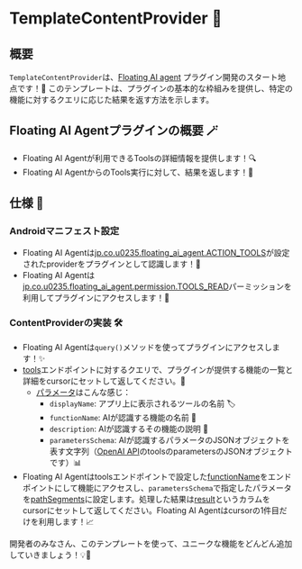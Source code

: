 # TemplateContentProvider 📱

## 概要
`TemplateContentProvider`は、[Floating AI agent](https://play.google.com/store/apps/details?id=jp.co.u0235.floating_ai_agent) プラグイン開発のスタート地点です！🚀 このテンプレートは、プラグインの基本的な枠組みを提供し、特定の機能に対するクエリに応じた結果を返す方法を示します。

## Floating AI Agentプラグインの概要 🪄
- Floating AI Agentが利用できるToolsの詳細情報を提供します！🔍
- Floating AI AgentからのTools実行に対して、結果を返します！💫

## 仕様 📑
### Androidマニフェスト設定
- Floating AI Agentは[jp.co.u0235.floating_ai_agent.ACTION_TOOLS](https://github.com/0235-jp/floating-ai-agent-plugin-template/blob/360d5850f4e695c4953f4dc7f264501dbf289be9/app/src/main/AndroidManifest.xml#L24)が設定されたproviderをプラグインとして認識します！🧐
- Floating AI Agentは[jp.co.u0235.floating_ai_agent.permission.TOOLS_READ](https://github.com/0235-jp/floating-ai-agent-plugin-template/blob/360d5850f4e695c4953f4dc7f264501dbf289be9/app/src/main/AndroidManifest.xml#L22)パーミッションを利用してプラグインにアクセスします！🔑

### ContentProviderの実装 🛠️
- Floating AI Agentは`query()`メソッドを使ってプラグインにアクセスします！✨
- [tools](https://github.com/0235-jp/floating-ai-agent-plugin-template/blob/360d5850f4e695c4953f4dc7f264501dbf289be9/app/src/main/java/jp/co/u0235/floating_ai_agent_plugin/template/TemplateContentProvider.kt#L35C1-L35C1)エンドポイントに対するクエリで、プラグインが提供する機能の一覧と詳細をcursorにセットして返してください。📜
  - [パラメータ](https://github.com/0235-jp/floating-ai-agent-plugin-template/blob/360d5850f4e695c4953f4dc7f264501dbf289be9/app/src/main/java/jp/co/u0235/floating_ai_agent_plugin/template/TemplateContentProvider.kt#L36-L42)はこんな感じ：
    - `displayName`: アプリ上に表示されるツールの名前 🏷️
    - `functionName`: AIが認識する機能の名前 🤖
    - `description`: AIが認識するその機能の説明 📖
    - `parametersSchema`: AIが認識するパラメータのJSONオブジェクトを表す文字列（[OpenAI API](https://platform.openai.com/docs/api-reference/chat/create)のtoolsのparametersのJSONオブジェクトです）📊
- Floating AI Agentはtoolsエンドポイントで設定した[functionName](https://github.com/0235-jp/floating-ai-agent-plugin-template/blob/360d5850f4e695c4953f4dc7f264501dbf289be9/app/src/main/java/jp/co/u0235/floating_ai_agent_plugin/template/TemplateContentProvider.kt#L47)をエンドポイントにして機能にアクセスし、`parametersSchema`で指定したパラメータを[pathSegments](https://github.com/0235-jp/floating-ai-agent-plugin-template/blob/360d5850f4e695c4953f4dc7f264501dbf289be9/app/src/main/java/jp/co/u0235/floating_ai_agent_plugin/template/TemplateContentProvider.kt#L49C44-L49C44)に設定します。処理した結果は[result](https://github.com/0235-jp/floating-ai-agent-plugin-template/blob/360d5850f4e695c4953f4dc7f264501dbf289be9/app/src/main/java/jp/co/u0235/floating_ai_agent_plugin/template/TemplateContentProvider.kt#L48)というカラムをcursorにセットして返してください。Floating AI Agentはcursorの1件目だけを利用します！📈

開発者のみなさん、このテンプレートを使って、ユニークな機能をどんどん追加していきましょう！💡🎉
